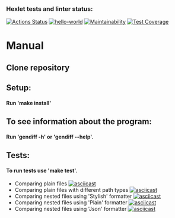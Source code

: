 ### Hexlet tests and linter status:
[![Actions Status](https://github.com/AndryushchenkoAnton/frontend-project-46/workflows/hexlet-check/badge.svg)](https://github.com/AndryushchenkoAnton/frontend-project-46/actions)
[![hello-world](https://github.com/AndryushchenkoAnton/frontend-project-46/actions/workflows/main.yml/badge.svg)](https://github.com/AndryushchenkoAnton/frontend-project-46/actions/workflows/main.yml)
[![Maintainability](https://api.codeclimate.com/v1/badges/883c52e21d42b9fc209c/maintainability)](https://codeclimate.com/github/AndryushchenkoAnton/frontend-project-46/maintainability)
[![Test Coverage](https://api.codeclimate.com/v1/badges/883c52e21d42b9fc209c/test_coverage)](https://codeclimate.com/github/AndryushchenkoAnton/frontend-project-46/test_coverage)
# Manual
## Clone repository
## Setup:
#### Run 'make install'
## To see information about the program:
#### Run 'gendiff -h' or 'gendiff --help'.
## Tests:
#### To run tests use 'make test'.
+ Comparing plain files
[![asciicast](https://asciinema.org/a/GEGsqnzQIqtWqjwnd28kS2gFF.svg)](https://asciinema.org/a/GEGsqnzQIqtWqjwnd28kS2gFF)
+ Comparing plain files with different path types
[![asciicast](https://asciinema.org/a/heRC6htmwWjFKyT57pEvsGOHS.svg)](https://asciinema.org/a/heRC6htmwWjFKyT57pEvsGOHS)
+ Comparing nested files using 'Stylish' formatter
[![asciicast](https://asciinema.org/a/hfdog6K3PfTtV6LdtDHVs2jJF.svg)](https://asciinema.org/a/hfdog6K3PfTtV6LdtDHVs2jJF)
+ Comparing nested files using 'Plain' formatter 
[![asciicast](https://asciinema.org/a/YHs3w21THP77LvvI6CfH6vLHj.svg)](https://asciinema.org/a/YHs3w21THP77LvvI6CfH6vLHj)
+ Comparing nested files using 'Json' formatter
[![asciicast](https://asciinema.org/a/nth3PVQ6B60yMQoTg2qUfGYBe.svg)](https://asciinema.org/a/nth3PVQ6B60yMQoTg2qUfGYBe)